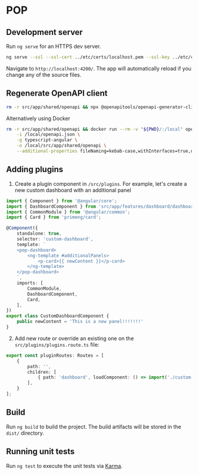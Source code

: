 # POP


## Development server

Run `ng serve` for an HTTPS dev server.
```bash 
ng serve --ssl --ssl-cert ../etc/certs/localhost.pem --ssl-key ../etc/certs/localhost-key.pem 
```
 Navigate to `http://localhost:4200/`. The app will automatically reload if you change any of the source files.

## Regenerate OpenAPI client

```bash
rm -r src/app/shared/openapi && npx @openapitools/openapi-generator-cli generate -i openapi.json -g typescript-angular -o src/app/shared/openapi --additional-properties fileNaming=kebab-case,withInterfaces=true,useSingleRequestParameter=true --generate-alias-as-model 
```
Alternatively using Docker
```bash
rm -r src/app/shared/openapi && docker run --rm -v "${PWD}/:/local" openapitools/openapi-generator-cli generate \
    -i /local/openapi.json \
    -g typescript-angular \
    -o /local/src/app/shared/openapi \
    --additional-properties fileNaming=kebab-case,withInterfaces=true,useSingleRequestParameter=true --generate-alias-as-model      
```

## Adding plugins

1. Create a plugin component in `/src/plugins`. For example, let's create a new custom dashboard with an additional panel
```ts
import { Component } from '@angular/core';
import { DashboardComponent } from 'src/app/features/dashboard/dashboard.component';
import { CommonModule } from '@angular/common';
import { Card } from 'primeng/card';

@Component({
    standalone: true,
    selector: 'custom-dashboard',
    template: `
    <pop-dashboard>
        <ng-template #additionalPanels>
            <p-card>{{ newContent }}</p-card>
        </ng-template>
    </pop-dashboard>
    `,
    imports: [
        CommonModule,
        DashboardComponent,
        Card,
    ],
})
export class CustomDashboardComponent {
    public newContent = 'This is a new panel!!!!!!!'
}
```

2. Add new route or override an existing one on the `src/plugins/plugins.route.ts` file: 
```ts
export const pluginRoutes: Routes = [
    {
        path: '', 
        children: [
            { path: 'dashboard', loadComponent: () => import('./custom-dashboard/custom-dashboard.component').then(m => m.CustomDashboardComponent) }
        ],
    }
];
```


## Build

Run `ng build` to build the project. The build artifacts will be stored in the `dist/` directory.

## Running unit tests

Run `ng test` to execute the unit tests via [Karma](https://karma-runner.github.io).

